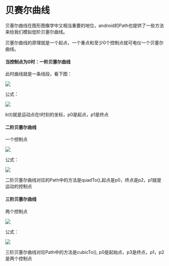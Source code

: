 # 贝赛尔曲线

贝塞尔曲线在图形图像学中又相当重要的地位，android的Path也提供了一些方法来给我们模拟低阶贝塞尔曲线。

贝塞尔曲线的原理就是一个起点，一个重点和至少0个控制点就可电仪一个贝塞尔曲线。

#### 当控制点为0时：一阶贝塞尔曲线

此时曲线就是一条线段，看下图：

![](http://upload-images.jianshu.io/upload_images/2086682-fca72ff778267929.gif?imageMogr2/auto-orient/strip)

公式：

![](http://upload-images.jianshu.io/upload_images/2086682-0135239707a03cf6.png?imageMogr2/auto-orient/strip%7CimageView2/2/w/1240)

b\(t\)就是运动点在t时刻的坐标，p0是起点，p1是终点



#### 二阶贝塞尔曲线

一个控制点

![](http://upload-images.jianshu.io/upload_images/2086682-768def8419ff52a9.gif?imageMogr2/auto-orient/strip)

公式：

![](http://upload-images.jianshu.io/upload_images/2086682-e4eb4f23fe5e72f7.png?imageMogr2/auto-orient/strip%7CimageView2/2/w/1240)

二阶贝塞尔曲线对应的Path中的方法是quadTo\(\),起点是p0，终点是p2，p1就是运动的控制点



#### 三阶贝塞尔曲线

两个控制点

![](http://upload-images.jianshu.io/upload_images/2086682-5f1a50757e5219b0.gif?imageMogr2/auto-orient/strip)

公式：

![](http://upload-images.jianshu.io/upload_images/2086682-6de4bf743abaf65d.png?imageMogr2/auto-orient/strip%7CimageView2/2/w/1240)

三阶贝塞尔曲线对应Path中的方法是cubicTo\(\), p0是起始点，p3是终点，p1，p2是两个控制点

